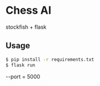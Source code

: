 # Chess AI

stockfish + flask

## Usage

```bash
$ pip install -r requirements.txt
$ flask run
```

--port = 5000